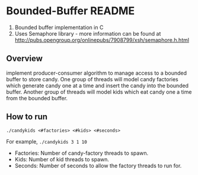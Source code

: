 # Bounded-Buffer README

1.  Bounded buffer implementation in C
2.  Uses Semaphore library - more information can be found at http://pubs.opengroup.org/onlinepubs/7908799/xsh/semaphore.h.html

## Overview

implement producer-consumer algorithm to manage access to a bounded buffer to store candy.  One group of threads will model candy factories which generate candy one at a time and insert the candy into the bounded buffer. Another group of threads will model kids which eat candy one a time from the bounded buffer.

## How to run

`./candykids <#factories> <#kids> <#seconds>`

For example, `./candykids 3 1 10`

* Factories: Number of candy-factory threads to spawn.
* Kids: Number of kid threads to spawn.
* Seconds: Number of seconds to allow the factory threads to run for.
